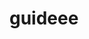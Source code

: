 <!--
 * @Author: your name
 * @Date: 2020-04-02 17:05:32
 * @LastEditTime: 2020-04-02 17:05:41
 * @LastEditors: Please set LastEditors
 * @Description: In User Settings Edit
 * @FilePath: /luwei-wiki/guide/guideee.md
 -->
# guideee